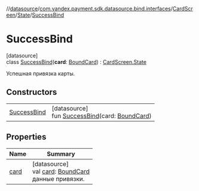 //[datasource](../../../../../index.md)/[com.yandex.payment.sdk.datasource.bind.interfaces](../../../index.md)/[CardScreen](../../index.md)/[State](../index.md)/[SuccessBind](index.md)

# SuccessBind

[datasource]\
class [SuccessBind](index.md)(**card**: [BoundCard](../../../../../../core/core/com.yandex.payment.sdk.core.data/-bound-card/index.md)) : [CardScreen.State](../index.md)

Успешная привязка карты.

## Constructors

| | |
|---|---|
| [SuccessBind](-success-bind.md) | [datasource]<br>fun [SuccessBind](-success-bind.md)(card: [BoundCard](../../../../../../core/core/com.yandex.payment.sdk.core.data/-bound-card/index.md)) |

## Properties

| Name | Summary |
|---|---|
| [card](card.md) | [datasource]<br>val [card](card.md): [BoundCard](../../../../../../core/core/com.yandex.payment.sdk.core.data/-bound-card/index.md)<br>данные привязки. |
